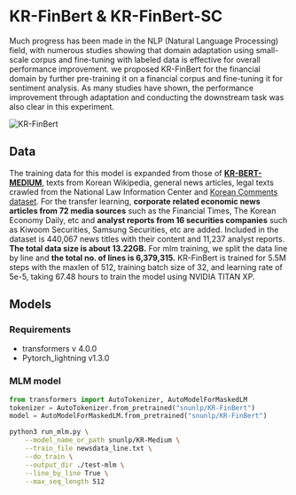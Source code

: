 # KR-FinBert & KR-FinBert-SC

Much progress has been made in the NLP (Natural Language Processing) field, with numerous studies showing that domain adaptation using small-scale corpus and fine-tuning with labeled data is effective for overall performance improvement. 
we proposed KR-FinBert for the financial domain by further pre-training it on a financial corpus and fine-tuning it for sentiment analysis. As many studies have shown, the performance improvement through adaptation and conducting the downstream task was also clear in this experiment. 

![KR-FinBert](https://huggingface.co/snunlp/KR-FinBert/resolve/main/images/KR-FinBert.png)

## Data

The training data for this model is expanded from those of **[KR-BERT-MEDIUM](https://huggingface.co/snunlp/KR-Medium)**, texts from Korean Wikipedia, general news articles, legal texts crawled from the National Law Information Center and [Korean Comments dataset](https://www.kaggle.com/junbumlee/kcbert-pretraining-corpus-korean-news-comments). For the transfer learning, **corporate related economic news articles from 72 media sources** such as the Financial Times, The Korean Economy Daily, etc and **analyst reports from 16 securities companies** such as Kiwoom Securities, Samsung Securities, etc are added. Included in the dataset is 440,067 news titles with their content and 11,237 analyst reports. **The total data size is about 13.22GB.** For mlm training, we split the data line by line and **the total no. of lines is 6,379,315.**
KR-FinBert is trained for 5.5M steps with the maxlen of 512, training batch size of 32, and learning rate of 5e-5, taking 67.48 hours to train the model using NVIDIA TITAN XP.

## Models

### Requirements

+ transformers v 4.0.0
+ Pytorch_lightning v1.3.0

### MLM model

```python
from transformers import AutoTokenizer, AutoModelForMaskedLM
tokenizer = AutoTokenizer.from_pretrained("snunlp/KR-FinBert")
model = AutoModelForMaskedLM.from_pretrained("snunlp/KR-FinBert")
```

```bash
python3 run_mlm.py \
    --model_name_or_path snunlp/KR-Medium \
    --train_file newsdata_line.txt \
    --do_train \
    --output_dir ./test-mlm \
    --line_by_line True \
    --max_seq_length 512
```
